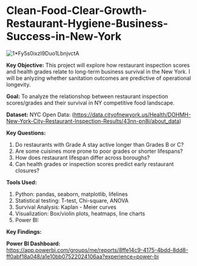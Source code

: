 # Clean-Food-Clear-Growth-Restaurant-Hygiene-Business-Success-in-New-York
![1*Fy5s0ixzI9Duo1LbnjvctA](https://github.com/user-attachments/assets/81581bc6-293a-4832-96c7-0d92a7cf8b19)

**Key Objective:**
This project will explore how restaurant inspection scores and health grades relate to long-term business survival in the New York. I will be anlyzing whether sanitation outcomes are predictive of operational longevity.

**Goal:**
To analyze the relationshop between restaurant inspection scores/grades and their survival in NY competitive food landscape.

**Dataset:**
NYC Open Data: (https://data.cityofnewyork.us/Health/DOHMH-New-York-City-Restaurant-Inspection-Results/43nn-pn8j/about_data)

**Key Questions:**
1. Do restaurants with Grade A stay active longer than Grades B or C?
2. Are some cuisines more prone to poor grades or shorter lifespans?
3. How does restaurant lifespan differ across boroughs?
4. Can health grades or inspection scores predict early restaurant closures?

**Tools Used:**
1. Python: pandas, seaborn, matplotlib, lifelines
2. Statistical testing: T-test, Chi-square, ANOVA
3. Survival Analysis: Kaplan - Meier curves
4. Visualization: Box/violin plots, heatmaps, line charts
5. Power BI:

**Key Findings:**


**Power BI Dashboard:**
https://app.powerbi.com/groups/me/reports/8ffe14c9-4175-4bdd-8dd8-ff0abf18a048/a1e10bb07522024106aa?experience=power-bi



